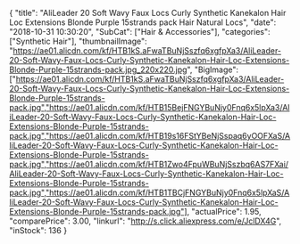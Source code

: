 {
	"title": "AliLeader 20  Soft  Wavy Faux Locs Curly Synthetic Kanekalon Hair Loc Extensions Blonde Purple 15strands pack Hair Natural Locs",
	"date": "2018-10-31 10:30:20",
	"SubCat": ["Hair & Accessories"],
	"categories": ["Synthetic Hair"],
	"thumbnailImage": "https://ae01.alicdn.com/kf/HTB1kS.aFwaTBuNjSszfq6xgfpXa3/AliLeader-20-Soft-Wavy-Faux-Locs-Curly-Synthetic-Kanekalon-Hair-Loc-Extensions-Blonde-Purple-15strands-pack.jpg_220x220.jpg",
	"BigImage": ["https://ae01.alicdn.com/kf/HTB1kS.aFwaTBuNjSszfq6xgfpXa3/AliLeader-20-Soft-Wavy-Faux-Locs-Curly-Synthetic-Kanekalon-Hair-Loc-Extensions-Blonde-Purple-15strands-pack.jpg","https://ae01.alicdn.com/kf/HTB15BejFNGYBuNjy0Fnq6x5lpXa3/AliLeader-20-Soft-Wavy-Faux-Locs-Curly-Synthetic-Kanekalon-Hair-Loc-Extensions-Blonde-Purple-15strands-pack.jpg","https://ae01.alicdn.com/kf/HTB19s16FStYBeNjSspaq6yOOFXaS/AliLeader-20-Soft-Wavy-Faux-Locs-Curly-Synthetic-Kanekalon-Hair-Loc-Extensions-Blonde-Purple-15strands-pack.jpg","https://ae01.alicdn.com/kf/HTB1Zwo4FpuWBuNjSszbq6AS7FXai/AliLeader-20-Soft-Wavy-Faux-Locs-Curly-Synthetic-Kanekalon-Hair-Loc-Extensions-Blonde-Purple-15strands-pack.jpg","https://ae01.alicdn.com/kf/HTB1TBCjFNGYBuNjy0Fnq6x5lpXaS/AliLeader-20-Soft-Wavy-Faux-Locs-Curly-Synthetic-Kanekalon-Hair-Loc-Extensions-Blonde-Purple-15strands-pack.jpg"],
	"actualPrice": 1.95,
	"comparePrice": 3.00,
	"linkurl": "http://s.click.aliexpress.com/e/JclDX4G",
	"inStock": 136
}

